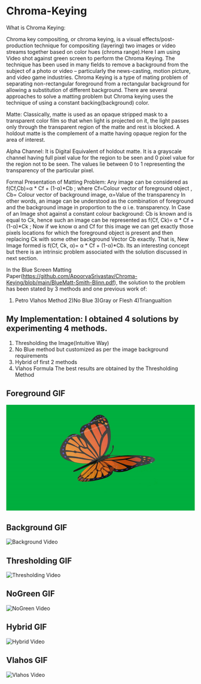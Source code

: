 # Chroma-Keying
What is Chroma Keying:

Chroma key compositing, or chroma keying, is a visual effects/post-production technique for compositing (layering) two images or video streams together based on color hues (chroma range).Here I am using Video shot against green screen to perform the Chroma Keying. The technique has been used in many fields to remove a background from the subject of a photo or video – particularly the news-casting, motion picture, and video game industries.
Chroma Keying is a type of mating problem of separating non-rectangular foreground from a rectangular background for allowing a substitution of different background. There are several approaches to solve a matting problem but Chroma keying uses the technique of using a constant backing(background) color.

Matte: Classically, matte is used as an opaque stripped mask to a transparent color film so that when light is projected on it, the light passes only through the transparent region of the matte and rest is blocked. A holdout matte is the complement of a matte having opaque region for the area of interest.

Alpha Channel: It is Digital Equivalent of holdout matte. It is a grayscale channel having full pixel value for the region to be seen and 0 pixel value for the region not to be seen. The values lie between 0 to 1 representing the transparency of the particular pixel.

Formal Presentation of Matting Problem:
Any image can be considered as f(Cf,Cb)=α * Cf + (1-α)*Cb ;
where Cf=Colour vector of foreground object , Cb= Colour vector of background image, α=Value of the transparency
In other words, an image can be understood as the combination of foreground and the background image in proportion to the α i.e. transparency.
In Case of an Image shot against a constant colour background: Cb is known and is equal to Ck, hence such an image can be represented as f(Cf, Ck)= α * Cf + (1-α)*Ck ;
Now if we know α and Cf for this image we can get exactly those pixels locations for which the foreground object is present and then replacing Ck with some other background Vector Cb exactly. That is, New Image formed is f(Cf, Ck, α)= α * Cf + (1-α)*Cb. Its an interesting concept but there is an intrinsic problem associated with the solution discussed in next section.

In the Blue Screen Matting Paper(https://github.com/ApoorvaSrivastav/Chroma-Keying/blob/main/BlueMatt-Smith-Blinn.pdf), 
the solution to the problem has been stated by 3 methods and one previous work of:

1) Petro Vlahos Method
2)No Blue
3)Gray or Flesh
4)Triangualtion

My Implementation: I obtained 4 solutions by experimenting 4 methods.
-----------------
1) Thresholding the Image(Intuitive Way)
2) No Blue method but customized as per the image background requirements
3) Hybrid of first 2 methods
4) Vlahos Formula
The best results are obtained by the Thresholding Method


Foreground GIF
-------------------------
![Foreground Video](https://github.com/ApoorvaSrivastav/Chroma-Keying/blob/main/GreenScreen_foreground.gif)

Background GIF 
--------------------------
![Background Video](https://github.com/ApoorvaSrivastav/Chroma-Keying/blob/main/Background.gif)

Thresholding GIF
--------------------
![Thresholding Video](https://github.com/ApoorvaSrivastav/Chroma-Keying/blob/main/Chroma_Threshold.gif)

NoGreen GIF 
-------------------
![NoGreen Video](https://github.com/ApoorvaSrivastav/Chroma-Keying/blob/main/Chroma_NoGreen.gif)

Hybrid GIF 
--------------------------
![Hybrid Video](https://github.com/ApoorvaSrivastav/Chroma-Keying/blob/main/Chroma_Hybrid.gif)

Vlahos GIF 
--------------------
![Vlahos Video](https://github.com/ApoorvaSrivastav/Chroma-Keying/blob/main/Chroma_Vlahos.gif)


